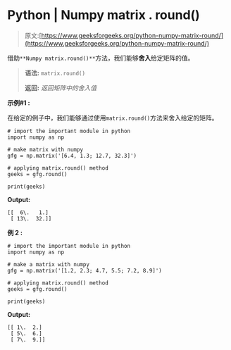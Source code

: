 # Python | Numpy matrix . round()

> 原文:[https://www.geeksforgeeks.org/python-numpy-matrix-round/](https://www.geeksforgeeks.org/python-numpy-matrix-round/)

借助`**Numpy matrix.round()**`方法，我们能够**舍入**给定矩阵的值。

> **语法:** `matrix.round()`
> 
> **返回:** *返回矩阵中的舍入值*

**示例#1 :**

在给定的例子中，我们能够通过使用`matrix.round()`方法来舍入给定的矩阵。

```
# import the important module in python
import numpy as np

# make matrix with numpy
gfg = np.matrix('[6.4, 1.3; 12.7, 32.3]')

# applying matrix.round() method
geeks = gfg.round()

print(geeks)
```

**Output:**

```
[[  6\.   1.]
 [ 13\.  32.]]

```

**例 2 :**

```
# import the important module in python
import numpy as np

# make a matrix with numpy
gfg = np.matrix('[1.2, 2.3; 4.7, 5.5; 7.2, 8.9]')

# applying matrix.round() method
geeks = gfg.round()

print(geeks)
```

**Output:**

```
[[ 1\.  2.]
 [ 5\.  6.]
 [ 7\.  9.]]

```